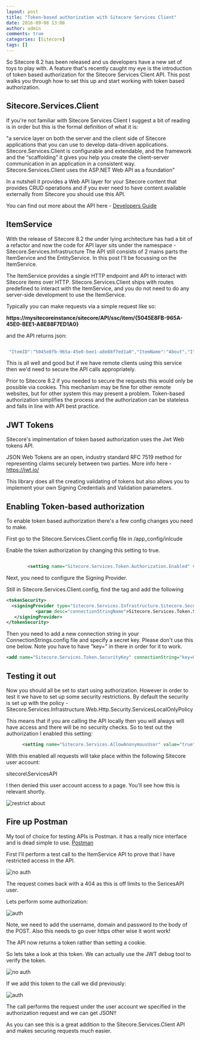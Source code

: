 ```yaml
---
layout: post
title: "Token-based authorization with Sitecore Services Client"
date: 2016-09-08 13:08
author: admin
comments: true
categories: [Sitecore]
tags: []
---
```


<span class="dropcap">S</span>o Sitecore 8.2 has been released and us developers have a new set of toys to play with. A feature that's recently caught my eye is the introduction of token based authorization for the Sitecore Services Client API. This post walks you through how to set this up and start working with token based authorization.

<!-- more -->
<h2>Sitecore.Services.Client</h2>
If you're not familiar with Sitecore Services Client I suggest a bit of reading is in order but this is the formal definition of what it is:

"a service layer on both the server and the client side of Sitecore
applications that you can use to develop data-driven applications.
Sitecore.Services.Client is configurable and extendable, and the framework and the “scaffolding” it
gives you help you create the client-server communication in an application in a consistent way.
Sitecore.Services.Client uses the ASP.NET Web API as a foundation"

In a nutshell it provides a Web API layer for your Sitecore content that provides CRUD operations and if you ever need to have content available externally from Sitecore you should use this API.

You can find out more about the API here - <a href="https://sdn.sitecore.net/upload/sitecore7/75/developer's_guide_to_sitecore.services.client_sc75-a4.pdf" target="_new">Developers Guide<a>


<h2>ItemService</h2>
With the release of Sitecore 8.2 the under lying architecture has had a bit of a refactor and now the code for API layer sits under the namespace - Sitecore.Services.Infrastructure
The API still consists of 2 mains parts the ItemService and the EntityService. In this post I'll be focussing on the ItemService.


The ItemService provides a single HTTP endpoint and API to interact with Sitecore items over HTTP.
Sitecore.Services.Client ships with routes predefined to interact with the ItemService, and you do not
need to do any server-side development to use the ItemService.

Typically you can make requests via a simple request like so:

<strong>https://mysitecoreinstance/sitecore/API/ssc/item/{5045E8FB-965A-45E0-BEE1-A8E88F7ED1A0}</strong>

and the API returns json:

```javascript

 "ItemID":"5045e8fb-965a-45e0-bee1-a8e88f7ed1a0","ItemName":"About","ItemPath":"/sitecore/content/Home/About","ParentID":"110d559f-dea5-42ea-9c1c-8a5df7e70ef9","TemplateID":"76036f5e-cbce-46d1-af0a-4143f9b557aa","TemplateName":"Sample Item","CloneSource":null,"ItemLanguage":"en","ItemVersion":"1","DisplayName":"About","HasChildren":"False","ItemIcon":"/temp/iconcache/applications/16x16/document.png","ItemMedialUrl":"/~/icon/Applications/48x48/document.png.aspx","ItemUrl":"~/link.aspx?_id=5045E8FB965A45E0BEE1A8E88F7ED1A0&amp;_z=z","Text":"","Title":"About"}
```

This is all well and good but if we have remote clients using this service then we'd need to secure the API calls appropriately.

Prior to Sitecore 8.2 if you needed to secure the requests this would only be possible via cookies. This mechanism may be fine for other remote websites, but for other system this may present a problem. Token-based authorization simplifies the process and the authorization can be stateless and falls in line with API best practice.

<h2>JWT Tokens</h2>
Sitecore's implmentation of token based authorization uses the Jwt Web tokens API.

JSON Web Tokens are an open, industry standard RFC 7519 method for representing claims securely between two parties.
More info here - <a href="https://jwt.io/" target="_new">https://jwt.io/</a>

This library does all the creating validating of tokens but also allows you to implement your own Signing Credentials and Validation parameters.

<h2>Enabling Token-based authorization</h2>
To enable token based authorization there's a few config changes you need to make.

First go to the Sitecore.Services.Client.config file in /app_config/inlcude

Enable the token authorization by changing this setting to true.

```xml

        <setting name="Sitecore.Services.Token.Authorization.Enabled" value="true" />

```
Next, you need to configure the Signing Provider.

Still in Sitecore.Services.Client.config, find the <API> tag and add the following

```xml
<tokenSecurity>
  <signingProvider type="Sitecore.Services.Infrastructure.Sitecore.Security.SymetricKeySigningProvider, Sitecore.Services.Infrastructure.Sitecore">
           <param desc="connectionStringName">Sitecore.Services.Token.SecurityKey</param>
   </signingProvider>
</tokenSecurity>
```

Then you need to add a new connection string in your ConnectionStrings.config file and specify a secret key.
Please don't use this one below. Note you have to have "key=" in there in order for it to work.

```xml
<add name="Sitecore.Services.Token.SecurityKey" connectionString="key=GHUwnYMxb75Td25yqyVdQQ8QQ8RzBG6T" />

```

<h2>Testing it out</h2>
Now you should all be set to start using authorization. However in order to test it we have to set up some security restrictions.
By default the security is set up with the policy - Sitecore.Services.Infrastructure.Web.Http.Security.ServicesLocalOnlyPolicy

This means that if you are calling the API locally then you will always will have access and there will be no security checks.
So to test out the authorization I enabled this setting:

```xml
      <setting name="Sitecore.Services.AllowAnonymousUser" value="true" />
```
With this enabled all requests will take place within the following Sitecore user account:

sitecore\ServicesAPI

I then denied this user account access to a page. You'll see how this is relevant shortly.

<img src="/assets/img/restrict_about.png" alt="restrict about" />


<h2>Fire up Postman</h2>
My tool of choice for testing APIs is Postman. it has a really nice interface and is dead simple to use.
<a href="https://www.getpostman.com/" target="_new">Postman</a>

First I'll perform a test call to the ItemService API to prove that I have restricted access in the API.

<img src="/assets/img/postman_noauth.PNG" alt="no auth" />

The request comes back with a 404 as this is off limits to the SericesAPI user.

Lets perform some authorization:

<img src="/assets/img/postman_auth.PNG" alt="auth" />

Note, we need to add the username, domain and password to the body of the POST.
Also this needs to go over https other wise it wont work!

The API now returns a token rather than setting a cookie.

So lets take a look at this token. We can actually use the JWT debug tool to verify the token.

<img src="/assets/img/jwtverify.png" alt="no auth" />

If we add this token to the call we did previously:

<img src="/assets/img/postman_auth_with_token.PNG" alt="auth" />

The call performs the request under the user account we specified in the authorization request and we can get JSON!!

As you can see this is a great addition to the Sitecore.Services.Client API and makes securing requests much easier.
